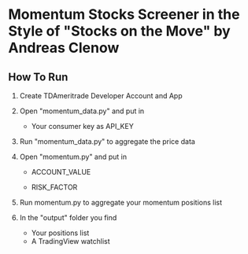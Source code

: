 # Momentum Stocks Screener in the Style of "Stocks on the Move" by Andreas Clenow
## How To Run
1. Create TDAmeritrade Developer Account and App

2. Open "momentum_data.py" and put in

   - Your consumer key as API_KEY 

3. Run "momentum_data.py" to aggregate the price data

4. Open "momentum.py" and put in

   - ACCOUNT_VALUE

   - RISK_FACTOR

5. Run momentum.py to aggregate your momentum positions list

6. In the "output" folder you find

   - Your positions list
   - A TradingView watchlist

